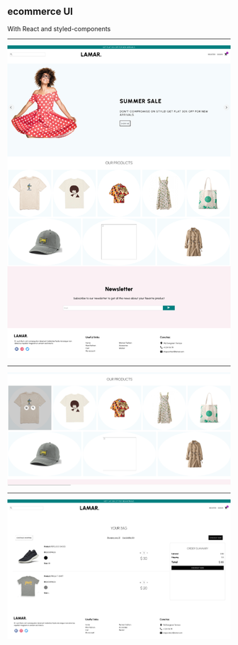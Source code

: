 ## ecommerce UI
With React and styled-components

---
![](https://github.com/mareadelmar/ecommerce-react/blob/main/src/images/fancy-store.png?raw=true)

---
![](https://github.com/mareadelmar/ecommerce-react/blob/main/src/images/fancy-store2.png?raw=true)

---
![](https://github.com/mareadelmar/ecommerce-react/blob/main/src/images/fancy-store3.png?raw=true)